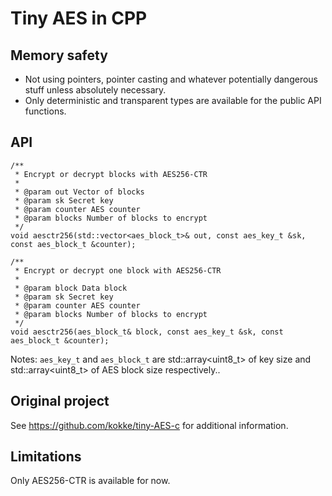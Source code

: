 # Tiny AES in CPP

## Memory safety

* Not using pointers, pointer casting and whatever potentially dangerous stuff unless absolutely necessary.
* Only deterministic and transparent types are available for the public API functions.

## API

```
/**
 * Encrypt or decrypt blocks with AES256-CTR
 *
 * @param out Vector of blocks
 * @param sk Secret key
 * @param counter AES counter
 * @param blocks Number of blocks to encrypt
 */
void aesctr256(std::vector<aes_block_t>& out, const aes_key_t &sk, const aes_block_t &counter);
```

```
/**
 * Encrypt or decrypt one block with AES256-CTR
 *
 * @param block Data block
 * @param sk Secret key
 * @param counter AES counter
 * @param blocks Number of blocks to encrypt
 */
void aesctr256(aes_block_t& block, const aes_key_t &sk, const aes_block_t &counter);
```

Notes: `aes_key_t` and `aes_block_t` are std::array<uint8_t> of key size and std::array<uint8_t> of AES block size respectively..

## Original project

See https://github.com/kokke/tiny-AES-c for additional information.

## Limitations

Only AES256-CTR is available for now.
